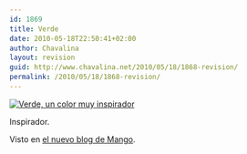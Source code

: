 ```yaml
---
id: 1869
title: Verde
date: 2010-05-18T22:50:41+02:00
author: Chavalina
layout: revision
guid: http://www.chavalina.net/2010/05/18/1868-revision/
permalink: /2010/05/18/1868-revision/
---
```

[<img class="aligncenter size-large wp-image-1867" title="Verde" src="imagenes/2010/05/DSC_01351-560x372.jpg" alt="Verde, un color muy inspirador" width="560" height="372" srcset="http://www.chavalina.net/imagenes/2010/05/DSC_01351-560x372.jpg 560w, http://www.chavalina.net/imagenes/2010/05/DSC_01351-300x199.jpg 300w, http://www.chavalina.net/imagenes/2010/05/DSC_01351.jpg 1000w" sizes="(max-width: 560px) 100vw, 560px" />](imagenes/2010/05/DSC_01351.jpg)

Inspirador.

Visto en [el nuevo blog de Mango](http://keepthebeat.mango.com/?p=635&lang=es).